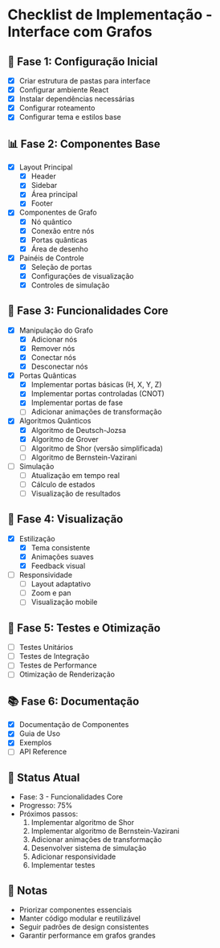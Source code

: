 # Checklist de Implementação - Interface com Grafos

## 🎯 Fase 1: Configuração Inicial
- [x] Criar estrutura de pastas para interface
- [x] Configurar ambiente React
- [x] Instalar dependências necessárias
- [x] Configurar roteamento
- [x] Configurar tema e estilos base

## 📊 Fase 2: Componentes Base
- [x] Layout Principal
  - [x] Header
  - [x] Sidebar
  - [x] Área principal
  - [x] Footer
- [x] Componentes de Grafo
  - [x] Nó quântico
  - [x] Conexão entre nós
  - [x] Portas quânticas
  - [x] Área de desenho
- [x] Painéis de Controle
  - [x] Seleção de portas
  - [x] Configurações de visualização
  - [x] Controles de simulação

## 🔄 Fase 3: Funcionalidades Core
- [x] Manipulação do Grafo
  - [x] Adicionar nós
  - [x] Remover nós
  - [x] Conectar nós
  - [x] Desconectar nós
- [x] Portas Quânticas
  - [x] Implementar portas básicas (H, X, Y, Z)
  - [x] Implementar portas controladas (CNOT)
  - [x] Implementar portas de fase
  - [ ] Adicionar animações de transformação
- [x] Algoritmos Quânticos
  - [x] Algoritmo de Deutsch-Jozsa
  - [x] Algoritmo de Grover
  - [ ] Algoritmo de Shor (versão simplificada)
  - [ ] Algoritmo de Bernstein-Vazirani
- [ ] Simulação
  - [ ] Atualização em tempo real
  - [ ] Cálculo de estados
  - [ ] Visualização de resultados

## 🎨 Fase 4: Visualização
- [x] Estilização
  - [x] Tema consistente
  - [x] Animações suaves
  - [x] Feedback visual
- [ ] Responsividade
  - [ ] Layout adaptativo
  - [ ] Zoom e pan
  - [ ] Visualização mobile

## 🧪 Fase 5: Testes e Otimização
- [ ] Testes Unitários
- [ ] Testes de Integração
- [ ] Testes de Performance
- [ ] Otimização de Renderização

## 📚 Fase 6: Documentação
- [x] Documentação de Componentes
- [x] Guia de Uso
- [x] Exemplos
- [ ] API Reference

## 🔄 Status Atual
- Fase: 3 - Funcionalidades Core
- Progresso: 75%
- Próximos passos: 
  1. Implementar algoritmo de Shor
  2. Implementar algoritmo de Bernstein-Vazirani
  3. Adicionar animações de transformação
  4. Desenvolver sistema de simulação
  5. Adicionar responsividade
  6. Implementar testes

## 📝 Notas
- Priorizar componentes essenciais
- Manter código modular e reutilizável
- Seguir padrões de design consistentes
- Garantir performance em grafos grandes 